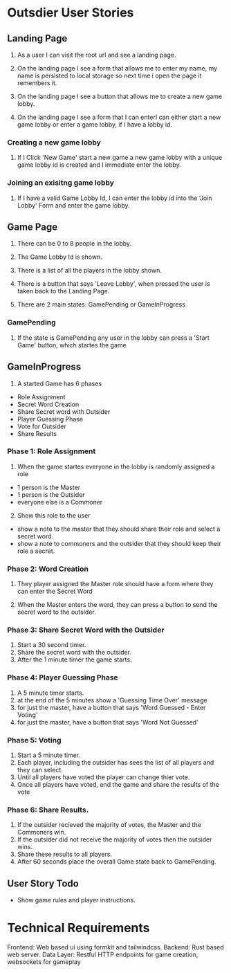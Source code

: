 # Outsdier User Stories

## Landing Page

1. As a user I can visit the root url and see a landing page.

2. On the landing page I see a form that allows me to enter my name, my name is persisted to local storage so next time i open the page it remembers it.

3. On the landing page I see a button that allows me to create a new game lobby.

4. On the landing page I see a form that I can enterI can either start a new game lobby or enter a game lobby, if I have a lobby id.

### Creating a new game lobby

1. If I Click 'New Game' start a new game a new game lobby with a unique game lobby id is created and I immediate enter the lobby.

### Joining an exisitng game lobby

1. If I have a valid Game Lobby Id, I can enter the lobby id into the 'Join Lobby' Form and enter the game lobby.

## Game Page

1. There can be 0 to 8 people in the lobby.

2. The Game Lobby Id is shown.

3. There is a list of all the players in the lobby shown.

4. There is a button that says 'Leave Lobby', when pressed the user is taken back to the Landing Page.

5. There are 2 main states: GamePending or GameInProgress

### GamePending

1. If the state is GamePending any user in the lobby can press a 'Start Game' button, which startes the game

## GameInProgress

1. A started Game has 6 phases
  - Role Assignment
  - Secret Word Creation
  - Share Secret word with Outsider
  - Player Guessing Phase
  - Vote for Outsider
  - Share Results

### Phase 1: Role Assignment

1. When the game startes everyone in the lobby is randomly assigned a role
  - 1 person is the Master
  - 1 person is the Outsider
  - everyone else is a Commoner

2. Show this role to the user
  - show a note to the master that they should share their role and select a secret word.
  - show a note to commoners and the outsider that they should keep their role a secret.

### Phase 2: Word Creation

1. They player assigned the Master role should have a form where they can enter the Secret Word

2. When the Master enters the word, they can press a button to send the secret word to the outsider.

### Phase 3: Share Secret Word with the Outsider

1. Start a 30 second timer.
2. Share the secret word with the outsider.
3. After the 1 minute timer the game starts.

### Phase 4: Player Guessing Phase

1. A 5 minute timer starts.
2. at the end of the 5 minutes show a 'Guessing Time Over' message
3. for just the master, have a button that says 'Word Guessed - Enter Voting'
4. for just the master, have a button that says 'Word Not Guessed'

### Phase 5: Voting

1. Start a 5 minute timer.
2. Each player, including the outsider has sees the list of all players and they can select.
3. Until all players have voted the player can change thier vote.
4. Once all players have voted, end the game and share the results of the vote

### Phase 6: Share Results.

1. If the outsider recieved the majority of votes, the Master and the Commoners win.
2. If the outsider did not receive the majority of votes then the outsider wins.
3. Share these results to all players.
4. After 60 seconds place the overall Game state back to GamePending.


## User Story Todo

- Show game rules and player instructions.

# Technical Requirements

Frontend: Web based ui using formkit and tailwindcss.
Backend: Rust based web server. 
Data Layer: Restful HTTP endpoints for game creation, websockets for gameplay
